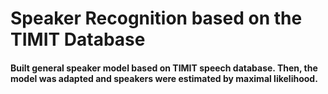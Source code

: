 # Speaker Recognition based on the TIMIT Database
####  Built general speaker model based on TIMIT speech database. Then, the model was adapted and speakers were estimated by maximal likelihood.
